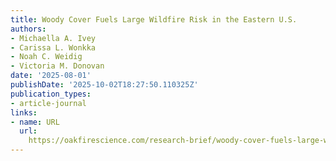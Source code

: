 ```yaml
---
title: Woody Cover Fuels Large Wildfire Risk in the Eastern U.S.
authors:
- Michaella A. Ivey
- Carissa L. Wonkka
- Noah C. Weidig
- Victoria M. Donovan
date: '2025-08-01'
publishDate: '2025-10-02T18:27:50.110325Z'
publication_types:
- article-journal
links:
- name: URL
  url: 
    https://oakfirescience.com/research-brief/woody-cover-fuels-large-wildfire-risk-in-the-eastern-u-s/
---
```

